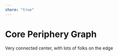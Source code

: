 ```yaml
---  
share: "true"  
---  
```

# Core Periphery Graph  
  
Very connected center, with lots of folks on the edge  
  

